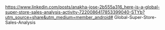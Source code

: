https://www.linkedin.com/posts/anakha-jose-2b555a316_here-is-a-global-super-store-sales-analysis-activity-7220086417853399040-STYb?utm_source=share&utm_medium=member_android# Global-Super-Store-Sales-Analysis
